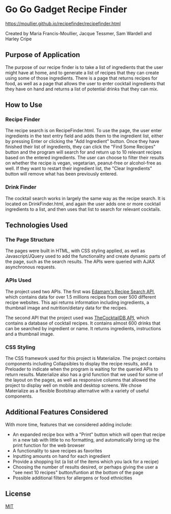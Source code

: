 # Go Go Gadget Recipe Finder

https://moullier.github.io/recipefinder/recipefinder.html

Created by Maria Francis-Moullier, Jacque Tessmer, Sam Wardell and Harley Cripe

## Purpose of Application

The purpose of our recipe finder is to take a list of ingredients that the user might have at home, and to generate a list of recipes that they can create using some of those ingredients. There is a page that returns recipes for food, as well as a page that allows the user to enter cocktail ingredients that they have on hand and returns a list of potential drinks that they can mix.

## How to Use

  ### Recipe Finder
  The recipe search is on RecipeFinder.html.  To use the page, the user enter ingredients in the text entry field and adds them to the ingredient list, either by pressing Enter or clicking the "Add Ingredient" button.  Once they have finished their list of ingredients, they can click the "Find Some Recipes" button and the program will search for and return up to 10 relevant recipes based on the entered ingredients.  The user can choose to filter their results on whether the recipe is vegan, vegetarian, peanut-free or alcohol-free as well.  If they want to restart their ingredient list, the "Clear Ingredients" button will remove what has been previously entered.
  ### Drink Finder
  The cocktail search works in largely the same way as the recipe search.  It is located on DrinkFinder.html, and again the user adds one or more cocktail ingredients to a list, and then uses that list to search for relevant cocktails.
  
  
## Technologies Used

  ### The Page Structure
  The pages were built in HTML, with CSS styling applied, as well as Javascript/JQuery used to add the functionality and create dynamic parts of the page, such as the search results.  The APIs were queried with AJAX asynchronous requests.
  ### APIs Used
  The project used two APIs.  The first was [Edamam's Recipe Search API](https://developer.edamam.com/edamam-recipe-api), which contains data for over 1.5 millions recipes from over 500 different recipe websites.  This api returns information including ingredients, a thumbnail image and nutrition/dietary data for the recipes.

  The second API that the project used was [TheCocktailDB API](https://www.thecocktaildb.com/api.php), which contains a database of cocktail recipes.  It contains almost 600 drinks that can be searched by ingredient or name.  It returns ingredients, instructions and a thumbnail image.
   
  ### CSS Styling
  The CSS framework used for this project is Materialize.  The project contains components including Collapsibles to display the recipe results, and a Preloader to indicate when the program is waiting for the queried APIs to return results.  Materialize also has a grid function that we used for some of the layout on the pages, as well as responsive columns that allowed the project to display well on mobile and desktop screens.  We chose Materialize as a flexible Bootstrap alternative with a variety of useful components.

## Additional Features Considered

With more time, features that we considered adding include:

 - An expanded recipe box with a "Print" button which will open that recipe in a new tab with little to no formatting, and automatically bring up the print function for the web browser
 - A functionality to save recipes as favorites
 - Inputting amounts on hand for each ingredient
 - Provide a shopping list (a list of the items which you lack for a recipe)
 - Choosing the number of results desired, or perhaps giving the user a "see next 10 recipes" button/funtion at the bottom of the page
 - Possible additional filters for allergens or food ethnicities

## License
[MIT](https://choosealicense.com/licenses/mit/)

